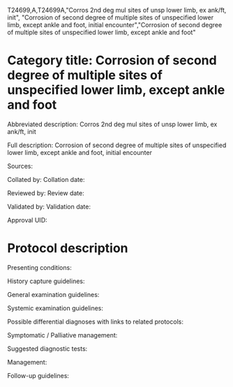 T24699,A,T24699A,"Corros 2nd deg mul sites of unsp lower limb, ex ank/ft, init", "Corrosion of second degree of multiple sites of unspecified lower limb, except ankle and foot, initial encounter","Corrosion of second degree of multiple sites of unspecified lower limb, except ankle and foot"
# Category title: Corrosion of second degree of multiple sites of unspecified lower limb, except ankle and foot

Abbreviated description: Corros 2nd deg mul sites of unsp lower limb, ex ank/ft, init

Full description: Corrosion of second degree of multiple sites of unspecified lower limb, except ankle and foot, initial encounter

Sources:

Collated by:
Collation date:

Reviewed by:
Review date:

Validated by:
Validation date:

Approval UID:

# Protocol description

Presenting conditions:

History capture guidelines:

General examination guidelines:

Systemic examination guidelines:

Possible differential diagnoses with links to related protocols:

Symptomatic / Palliative management:

Suggested diagnostic tests:

Management:

Follow-up guidelines:
